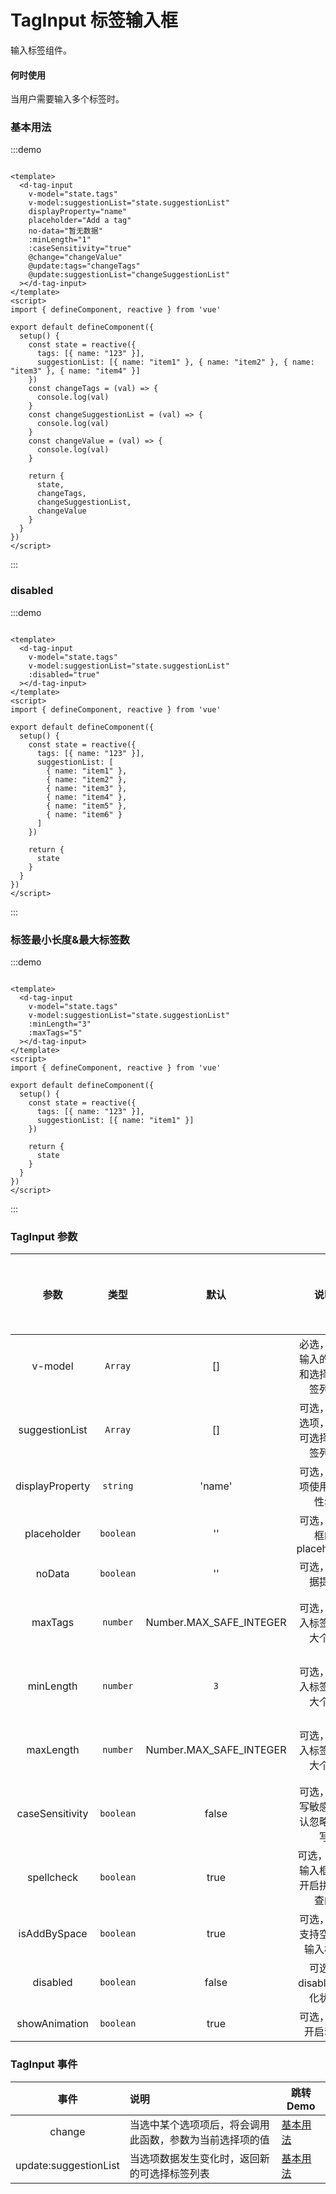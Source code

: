 # TagInput 标签输入框

输入标签组件。

#### 何时使用

当用户需要输入多个标签时。

### 基本用法

:::demo

```vue

<template>
  <d-tag-input
    v-model="state.tags"
    v-model:suggestionList="state.suggestionList"
    displayProperty="name"
    placeholder="Add a tag"
    no-data="暂无数据"
    :minLength="1"
    :caseSensitivity="true"
    @change="changeValue"
    @update:tags="changeTags"
    @update:suggestionList="changeSuggestionList"
  ></d-tag-input>
</template>
<script>
import { defineComponent, reactive } from 'vue'

export default defineComponent({
  setup() {
    const state = reactive({
      tags: [{ name: "123" }],
      suggestionList: [{ name: "item1" }, { name: "item2" }, { name: "item3" }, { name: "item4" }]
    })
    const changeTags = (val) => {
      console.log(val)
    }
    const changeSuggestionList = (val) => {
      console.log(val)
    }
    const changeValue = (val) => {
      console.log(val)
    }

    return {
      state,
      changeTags,
      changeSuggestionList,
      changeValue
    }
  }
})
</script>
```

:::

### disabled

:::demo

```vue

<template>
  <d-tag-input
    v-model="state.tags"
    v-model:suggestionList="state.suggestionList"
    :disabled="true"
  ></d-tag-input>
</template>
<script>
import { defineComponent, reactive } from 'vue'

export default defineComponent({
  setup() {
    const state = reactive({
      tags: [{ name: "123" }],
      suggestionList: [
        { name: "item1" },
        { name: "item2" },
        { name: "item3" },
        { name: "item4" },
        { name: "item5" },
        { name: "item6" }
      ]
    })

    return {
      state
    }
  }
})
</script>
```

:::

### 标签最小长度&最大标签数

:::demo

```vue

<template>
  <d-tag-input
    v-model="state.tags"
    v-model:suggestionList="state.suggestionList"
    :minLength="3"
    :maxTags="5"
  ></d-tag-input>
</template>
<script>
import { defineComponent, reactive } from 'vue'

export default defineComponent({
  setup() {
    const state = reactive({
      tags: [{ name: "123" }],
      suggestionList: [{ name: "item1" }]
    })

    return {
      state
    }
  }
})
</script>
```

:::

### TagInput 参数

|       参数        |   类型    |          默认           |                 说明                 | 跳转 Demo             | 全局配置项 |
|:---------------:| :-------: | :---------------------: | :----------------------------------: | :-------------------- | ---------- |
|     v-model     |  `Array`  |           []            | 必选，记录输入的标签和选择的标签列表 | [基本用法](#基本用法) |
| suggestionList  |  `Array`  |           []            | 可选，下拉选项，默认可选择的标签列表 | [基本用法](#基本用法) |
| displayProperty | `string`  |         'name'          |       可选，列表项使用的属性名       | [基本用法](#基本用法) |
|   placeholder   | `boolean` |           ''            |      可选，输入框的 placeholder      | [基本用法](#基本用法) |
|     noData      | `boolean` |           ''            |           可选，无数据提示           | [基本用法](#基本用法) |
|     maxTags     | `number`  | Number.MAX_SAFE_INTEGER |      可选，可输入标签的最大个数      | [标签最小长度&最大标签数](#标签最小长度-最大标签数) |
|    minLength    | `number`  | `3` |      可选，可输入标签的最大个数      | [标签最小长度&最大标签数](#标签最小长度-最大标签数) |
|    maxLength    | `number`  | Number.MAX_SAFE_INTEGER |      可选，可输入标签的最大个数      | [标签最小长度&最大标签数](#标签最小长度-最大标签数) |
| caseSensitivity | `boolean` |          false          |   可选，大小写敏感，默认忽略大小写   |                       |            |
|   spellcheck    | `boolean` |          true           | 可选，input 输入框是否开启拼写检查的 |                       |            |
|  isAddBySpace   | `boolean` |          true           |     可选，是否支持空格键输入标签     |                       |            |
|    disabled     | `boolean` |          false          |       可选，disabled 灰化状态        |    [disabled](#disabled)                   |
|  showAnimation  | `boolean` |          true           |          可选，是否开启动画          |                       | ✔          |

### TagInput 事件

|    事件     |  说明                                                     | 跳转 Demo             |
| :---------: | :------------------------------------------------------- | --------------------- |
| change | 当选中某个选项项后，将会调用此函数，参数为当前选择项的值 | [基本用法](#基本用法) |
| update:suggestionList | 当选项数据发生变化时，返回新的可选择标签列表 | [基本用法](#基本用法) |
